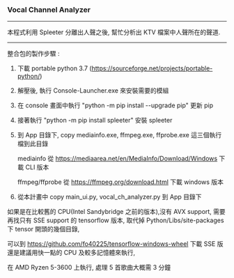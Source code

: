 ### Vocal Channel Analyzer
------------------------------

本程式利用 Spleeter 分離出人聲之後,
幫忙分析出 KTV 檔案中人聲所在的聲道.

------------------------------------------
整合包的製作步驟 :
1. 下載 portable python 3.7 (https://sourceforge.net/projects/portable-python/)
2. 解壓後, 執行 Console-Launcher.exe 來安裝需要的模組
3. 在 console 畫面中執行 "python -m pip install --upgrade pip" 更新 pip
4. 接著執行 "python -m pip install spleeter" 安裝 spleeter
5. 到 App 目錄下, copy mediainfo.exe, ffmpeg.exe, ffprobe.exe 這三個執行檔到此目錄

      mediainfo 從 https://mediaarea.net/en/MediaInfo/Download/Windows 下載 CLI 版本
      
      ffmpeg/ffprobe 從  https://ffmpeg.org/download.html 下載 windows 版本
      
6. 從本計畫中 copy main_ui.py, vocal_ch_analyzer.py 到 App 目錄下

如果是在比較舊的 CPU(Intel Sandybridge 之前的版本),沒有 AVX support,
需要再找只有 SSE support 的 tensorflow 版本, 取代掉
Python/Libs/site-packages 下 tensor 開頭的幾個目錄,

可以到 https://github.com/fo40225/tensorflow-windows-wheel 下載 SSE 版
還是建議用快一點的 CPU 及較多記憶體來執行,

在 AMD Ryzen 5-3600 上執行, 處理 5 首歌曲大概需 3 分鐘 
